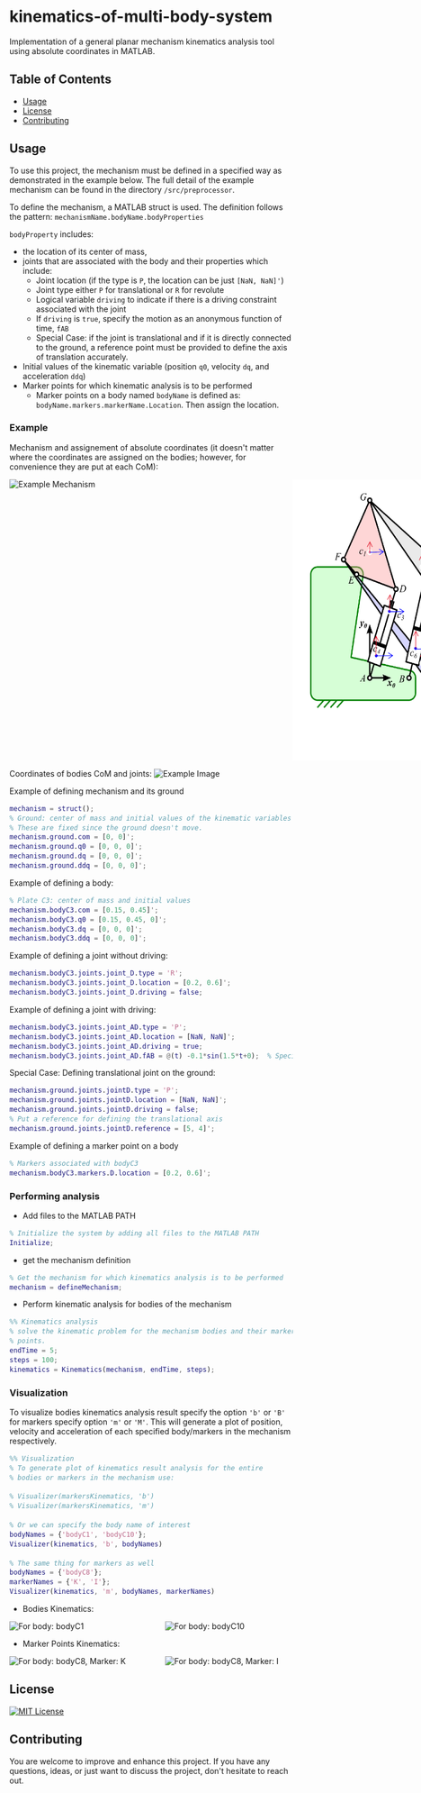 # kinematics-of-multi-body-system

Implementation of a general planar mechanism kinematics analysis tool using absolute coordinates in MATLAB.

## Table of Contents

- [Usage](#usage)
- [License](#license)
- [Contributing](#contributing)

## Usage

To use this project, the mechanism must be defined in a specified way as demonstrated in the example below.
The full detail of the example mechanism can be found in the directory `/src/preprocessor`. 

To define the mechanism, a MATLAB struct is used. The definition follows the pattern:
`mechanismName.bodyName.bodyProperties`

`bodyProperty` includes:

- the location of its center of mass,
- joints that are associated with the body and their properties which include:
  - Joint location (if the type is `P`, the location can be just `[NaN, NaN]'`)
  - Joint type either `P` for translational or `R` for revolute
  - Logical variable `driving` to indicate if there is a driving constraint associated with the joint
  - If `driving` is `true`, specify the motion as an anonymous function of time, `fAB`
  - Special Case: if the joint is translational and if it is directly connected to the ground, a reference point must be provided to define the axis of translation accurately.
- Initial values of the kinematic variable (position `q0`, velocity `dq`, and acceleration `ddq`)
- Marker points for which kinematic analysis is to be performed
  - Marker points on a body named `bodyName` is defined as: `bodyName.markers.markerName.Location`. Then assign the location.

### Example

Mechanism and assignement of absolute coordinates (it doesn't matter where the coordinates are assigned on the bodies; however, for convenience they are put at each CoM):
<div style="display: flex; justify-content: space-between;">
    <img src="images/mechanism.jpg" alt="Example Mechanism" width="600" height="500"/>
    <img src="images/absolute_coordinate.png" alt="Absolute Coordinate" width="600" height="500"/>
</div>

Coordinates of bodies CoM and joints: 
<img src="images/coordinates.jpg" alt="Example Image" width="1000" height="300"/>

Example of defining mechanism and its ground
```matlab
mechanism = struct();
% Ground: center of mass and initial values of the kinematic variables
% These are fixed since the ground doesn't move.
mechanism.ground.com = [0, 0]';
mechanism.ground.q0 = [0, 0, 0]';
mechanism.ground.dq = [0, 0, 0]';
mechanism.ground.ddq = [0, 0, 0]';
```

Example of defining a body:
```matlab
% Plate C3: center of mass and initial values
mechanism.bodyC3.com = [0.15, 0.45]';
mechanism.bodyC3.q0 = [0.15, 0.45, 0]';
mechanism.bodyC3.dq = [0, 0, 0]';
mechanism.bodyC3.ddq = [0, 0, 0]';
```
Example of defining a joint without driving:
```matlab
mechanism.bodyC3.joints.joint_D.type = 'R';
mechanism.bodyC3.joints.joint_D.location = [0.2, 0.6]';
mechanism.bodyC3.joints.joint_D.driving = false;
```
Example of defining a joint with driving:
```matlab
mechanism.bodyC3.joints.joint_AD.type = 'P';
mechanism.bodyC3.joints.joint_AD.location = [NaN, NaN]';
mechanism.bodyC3.joints.joint_AD.driving = true;
mechanism.bodyC3.joints.joint_AD.fAB = @(t) -0.1*sin(1.5*t+0);  % Specify motion
```
Special Case: Defining translational joint on the ground:
```matlab
mechanism.ground.joints.jointD.type = 'P';
mechanism.ground.joints.jointD.location = [NaN, NaN]';
mechanism.ground.joints.jointD.driving = false;
% Put a reference for defining the translational axis
mechanism.ground.joints.jointD.reference = [5, 4]';
```

Example of defining a marker point on a body
```matlab
% Markers associated with bodyC3
mechanism.bodyC3.markers.D.location = [0.2, 0.6]';
```

### Performing analysis
- Add files to the MATLAB PATH
```matlab
% Initialize the system by adding all files to the MATLAB PATH
Initialize;
```
- get the mechanism definition
```matlab
% Get the mechanism for which kinematics analysis is to be performed
mechanism = defineMechanism;
```

- Perform kinematic analysis for bodies of the mechanism
```matlab
%% Kinematics analysis
% solve the kinematic problem for the mechanism bodies and their marker
% points.
endTime = 5;
steps = 100;
kinematics = Kinematics(mechanism, endTime, steps);
```

### Visualization 
To visualize bodies kinematics analysis result specify the option `'b'` or `'B'` for markers specify option `'m'` or `'M'`. 
This will generate a plot of position, velocity and acceleration of each specified body/markers in the mechanism respectively.

```matlab
%% Visualization
% To generate plot of kinematics result analysis for the entire 
% bodies or markers in the mechanism use: 

% Visualizer(markersKinematics, 'b')
% Visualizer(markersKinematics, 'm')

% Or we can specify the body name of interest
bodyNames = {'bodyC1', 'bodyC10'};
Visualizer(kinematics, 'b', bodyNames)

% The same thing for markers as well
bodyNames = {'bodyC8'};
markerNames = {'K', 'I'};
Visualizer(kinematics, 'm', bodyNames, markerNames)

```

- Bodies Kinematics:
<div style="display: flex; justify-content: space-between;">
    <img src="images/bodyC1.png" alt="For body: bodyC1" width="45%" />
    <img src="images/bodyC10.png" alt="For body: bodyC10" width="45%" />
</div>


- Marker Points Kinematics:
<div style="display: flex; justify-content: space-between;">
    <img src="images/bodyC8_marker_I.png" alt="For body: bodyC8, Marker: K" width="45%" />
    <img src="images/bodyC8_marker_K.png" alt="For body: bodyC8, Marker: I" width="45%" />
</div>

## License
[![MIT License](https://img.shields.io/github/license/anurye/kinematics-of-multi-body-system)](LICENSE)


## Contributing

You are welcome to improve and enhance this project. If you have any questions, ideas, or just want to discuss the project, don't hesitate to reach out. 

